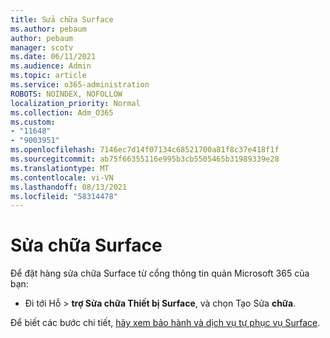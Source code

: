 ```yaml
---
title: Sửa chữa Surface
ms.author: pebaum
author: pebaum
manager: scotv
ms.date: 06/11/2021
ms.audience: Admin
ms.topic: article
ms.service: o365-administration
ROBOTS: NOINDEX, NOFOLLOW
localization_priority: Normal
ms.collection: Adm_O365
ms.custom:
- "11648"
- "9003951"
ms.openlocfilehash: 7146ec7d14f07134c68521700a81f8c37e418f1f
ms.sourcegitcommit: ab75f66355116e995b3cb5505465b31989339e28
ms.translationtype: MT
ms.contentlocale: vi-VN
ms.lasthandoff: 08/13/2021
ms.locfileid: "58314478"
---
```

# <a name="surface-repairs"></a>Sửa chữa Surface

Để đặt hàng sửa chữa Surface từ cổng thông tin quản Microsoft 365 của bạn:

- Đi tới Hỗ  >  **trợ Sửa chữa Thiết bị Surface**, và chọn Tạo Sửa **chữa**. 

Để biết các bước chi tiết, [hãy xem bảo hành và dịch vụ tự phục vụ Surface](https://docs.microsoft.com/surface/self-serve-warranty-service).